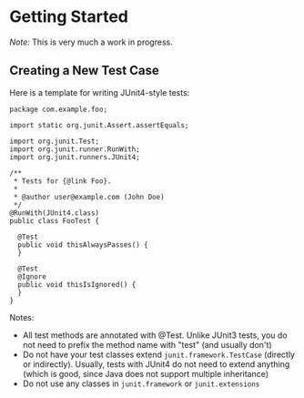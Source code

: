 # Getting Started

*Note:* This is very much a work in progress.

## Creating a New Test Case

Here is a template for writing JUnit4-style tests:

    package com.example.foo;

    import static org.junit.Assert.assertEquals;

    import org.junit.Test;
    import org.junit.runner.RunWith;
    import org.junit.runners.JUnit4;

    /**
     * Tests for {@link Foo}.
     *
     * @author user@example.com (John Doe)
     */
    @RunWith(JUnit4.class)
    public class FooTest {

      @Test
      public void thisAlwaysPasses() {
      }

      @Test
      @Ignore
      public void thisIsIgnored() {
      }
    }


Notes:
* All test methods are annotated with @Test. Unlike JUnit3 tests, you do not need to prefix the method name with "test" (and usually don't)
* Do not have your test classes extend `junit.framework.TestCase` (directly or indirectly).
Usually, tests with JUnit4 do not need to extend anything (which is good, since Java does not support multiple inheritance)
* Do not use any classes in `junit.framework` or `junit.extensions`
